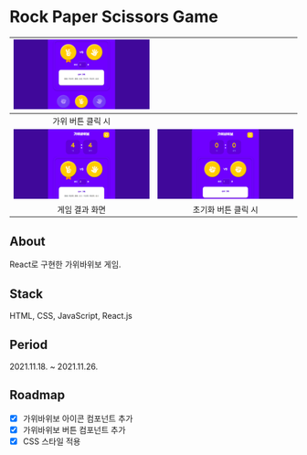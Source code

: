 # Rock Paper Scissors Game
|<img src="src/assets/click-buttons.png" alt="click buttons" />||
|:-:|:-:|
|가위 버튼 클릭 시||
|<img src="src/assets/result.png" alt="result" />|<img src="src/assets/click-reset.png" alt="click reset" />|
|게임 결과 화면|초기화 버튼 클릭 시|

## About
React로 구현한 가위바위보 게임.

## Stack
HTML, CSS, JavaScript, React.js

## Period
2021.11.18. ~ 2021.11.26.

## Roadmap
- [X] 가위바위보 아이콘 컴포넌트 추가
- [X] 가위바위보 버튼 컴포넌트 추가
- [X] CSS 스타일 적용
